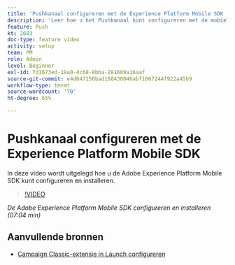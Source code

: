 ```yaml
---
title: 'Pushkanaal configureren met de Experience Platform Mobile SDK '
description: 'Leer hoe u het Pushkanaal kunt configureren met de mobiele SDK van Experience Cloud. '
feature: Push
kt: 2683
doc-type: feature video
activity: setup
team: PM
role: Admin
level: Beginner
exl-id: 7d1673ed-19a0-4c68-8bba-281609a16aaf
source-git-commit: e4d647150bad188430046abf1067244f922a45b9
workflow-type: tm+mt
source-wordcount: '70'
ht-degree: 65%

---
```


# Pushkanaal configureren met de Experience Platform Mobile SDK

In deze video wordt uitgelegd hoe u de Adobe Experience Platform Mobile SDK kunt configureren en installeren.

>[!VIDEO](https://video.tv.adobe.com/v/27699?quality=12)

*De Adobe Experience Platform Mobile SDK configureren en installeren (07:04 min)*

## Aanvullende bronnen

* [Campaign Classic-extensie in Launch configureren](https://aep-sdks.gitbook.io/docs/using-mobile-extensions/adobe-campaignclassic)
